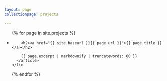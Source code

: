```yaml
---
layout: page
collectionpage: projects

---
```


<section class="section  typeset">
<ul class="list  list--posts">
  {% for page in site.projects %}
    <li class="item  item--post">
      <article class="article  article--post">

        <h2><a href="{{ site.baseurl }}{{ page.url }}">{{ page.title }}</a></h2>
        
        {{ page.excerpt | markdownify | truncatewords: 60 }}
      </article>
    </li>
  {% endfor %}
</ul>
</section>
